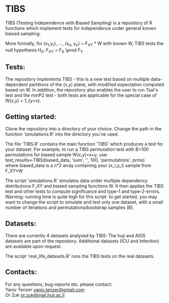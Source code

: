 # TIBS
TIBS (Testing Independence with Biased Sampling) is a repository of R functions which implement tests for independence under general  known baised sampling: 

More formally, for (x<sub>1</sub>,y<sub>1</sub>), ..., (x<sub>n</sub>, y<sub>n</sub>) ~ F<sub>XY</sub> * W with known W,  TIBS tests the null hypothesis
H<sub>0</sub>: F<sub>XY</sub> = F<sub>X</sub> \prod F<sub>Y</sub>

## Tests: 
The repository implements TIBS - this is a new test based on multiple data-dependent partitions of the (x,y) plane, 
with modified expectation computed based on W. 
In addition, the repository also enables the user to run Tsai's test and the minP2 test - both tests are 
applicable for the special case of W(x,y) = 1_{y>x}. 

## Getting started: 
Clone the repository into a directory of your choice. 
Change the path in the function 'simulations.R' into the directory you've used. 

The file 'TIBS.R' contains the main function 'TIBS' which produces a test for your dataset. 
For example, to run a TIBS permutation test with B=100 permutations for biased sample W(x,y)=x+y, use: <br>
test_results<-TIBS(biased_data, 'sum', '', 100, 'permutations', prms) <br>
where biased_data is a n*2 array containing your (x_i,y_i) sample from F_XY\*W


The script 'simulations.R' simulates data under multiple dependency distributions F_XY and biased sampling functions W.
It then applies the TIBS test and other tests to compute significance and type-1 and type-2-errors.
Warning: running time is quite high for this script. to get started, you may want to change the script to 
simulate and test only one dataset, with a small number of iterations and permutations/bootstrap samples (B). 


## Datasets: 
There are currently 4 datasets analyzed by TIBS: 
The huji and AIDS datasets are part of the repository. 
Additional datasets (ICU and Infection) are available upon request. 


The script 'real_life_datasets.R'  runs the TIBS tests on the real datasets.

## Contacts: 
For any questions, bug-reports etc. please contact: <br>
Yaniv Tenzer   yaniv.tenzer@gmail.com <br>
Or Zuk  or.zuk@mail.huji.ac.il
